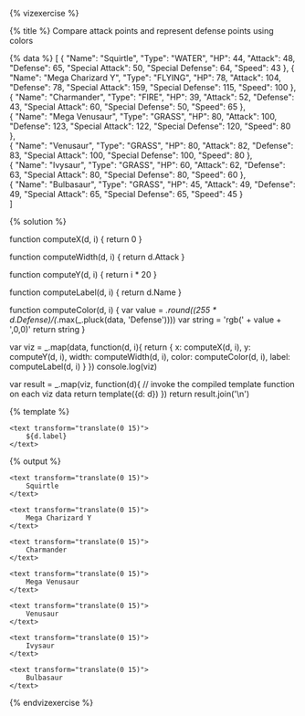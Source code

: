 {% vizexercise %}

{% title %}
Compare attack points and represent defense points using colors

{% data %}
[
  {
    "Name": "Squirtle",
    "Type": "WATER",
    "HP": 44,
    "Attack": 48,
    "Defense": 65,
    "Special Attack": 50,
    "Special Defense": 64,
    "Speed": 43
  },
  {
    "Name": "Mega Charizard Y",
    "Type": "FLYING",
    "HP": 78,
    "Attack": 104,
    "Defense": 78,
    "Special Attack": 159,
    "Special Defense": 115,
    "Speed": 100
  },  
  {
    "Name": "Charmander",
    "Type": "FIRE",
    "HP": 39,
    "Attack": 52,
    "Defense": 43,
    "Special Attack": 60,
    "Special Defense": 50,
    "Speed": 65
  },  
  {
    "Name": "Mega Venusaur",
    "Type": "GRASS",
    "HP": 80,
    "Attack": 100,
    "Defense": 123,
    "Special Attack": 122,
    "Special Defense": 120,
    "Speed": 80
  },  
  {
    "Name": "Venusaur",
    "Type": "GRASS",
    "HP": 80,
    "Attack": 82,
    "Defense": 83,
    "Special Attack": 100,
    "Special Defense": 100,
    "Speed": 80
  },    
  {
    "Name": "Ivysaur",
    "Type": "GRASS",
    "HP": 60,
    "Attack": 62,
    "Defense": 63,
    "Special Attack": 80,
    "Special Defense": 80,
    "Speed": 60
  },    
  {
    "Name": "Bulbasaur",
    "Type": "GRASS",
    "HP": 45,
    "Attack": 49,
    "Defense": 49,
    "Special Attack": 65,
    "Special Defense": 65,
    "Speed": 45
  }  
]

{% solution %}

function computeX(d, i) {
    return 0
}

function computeWidth(d, i) {
    return d.Attack
}

function computeY(d, i) {
    return i * 20
}

function computeLabel(d, i) {
    return d.Name
}

function computeColor(d, i) {
    var value = _.round((255 * d.Defense)/(_.max(_.pluck(data, 'Defense'))))
    var string = 'rgb(' + value + ',0,0)'
    return string
}

var viz = _.map(data, function(d, i){
            return {
                x: computeX(d, i),
                y: computeY(d, i),
                width: computeWidth(d, i),
                color: computeColor(d, i),
                label: computeLabel(d, i) 
            }
         })
console.log(viz)

var result = _.map(viz, function(d){
         // invoke the compiled template function on each viz data
         return template({d: d})
     })
return result.join('\n')

{% template %}
<g transform="translate(0 ${d.y})">
    <rect width="${d.width}"
         height="20"
         style="fill:${d.color};
                stroke-width:1;
                stroke:rgb(0,0,0)" />    

    <text transform="translate(0 15)">
        ${d.label}
    </text>
</g>

{% output %}

<g transform="translate(0 0)">
    <rect width="48"
         height="20"
         style="fill:rgb(135,0,0);
                stroke-width:1;
                stroke:rgb(0,0,0)" />    

    <text transform="translate(0 15)">
        Squirtle
    </text>
</g>
<g transform="translate(0 20)">
    <rect width="104"
         height="20"
         style="fill:rgb(162,0,0);
                stroke-width:1;
                stroke:rgb(0,0,0)" />    

    <text transform="translate(0 15)">
        Mega Charizard Y
    </text>
</g>
<g transform="translate(0 40)">
    <rect width="52"
         height="20"
         style="fill:rgb(89,0,0);
                stroke-width:1;
                stroke:rgb(0,0,0)" />    

    <text transform="translate(0 15)">
        Charmander
    </text>
</g>
<g transform="translate(0 60)">
    <rect width="100"
         height="20"
         style="fill:rgb(255,0,0);
                stroke-width:1;
                stroke:rgb(0,0,0)" />    

    <text transform="translate(0 15)">
        Mega Venusaur
    </text>
</g>
<g transform="translate(0 80)">
    <rect width="82"
         height="20"
         style="fill:rgb(172,0,0);
                stroke-width:1;
                stroke:rgb(0,0,0)" />    

    <text transform="translate(0 15)">
        Venusaur
    </text>
</g>
<g transform="translate(0 100)">
    <rect width="62"
         height="20"
         style="fill:rgb(131,0,0);
                stroke-width:1;
                stroke:rgb(0,0,0)" />    

    <text transform="translate(0 15)">
        Ivysaur
    </text>
</g>
<g transform="translate(0 120)">
    <rect width="49"
         height="20"
         style="fill:rgb(102,0,0);
                stroke-width:1;
                stroke:rgb(0,0,0)" />    

    <text transform="translate(0 15)">
        Bulbasaur
    </text>
</g>

{% endvizexercise %}

